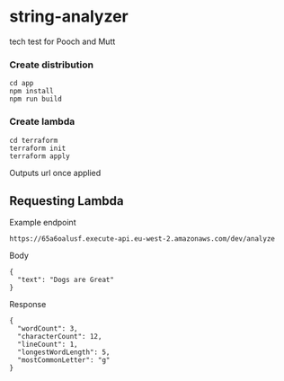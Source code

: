 # string-analyzer
tech test for Pooch and Mutt

### Create distribution

```
cd app
npm install
npm run build
```

### Create lambda

```
cd terraform
terraform init
terraform apply
```

Outputs url once applied

## Requesting Lambda

Example endpoint
```
https://65a6oalusf.execute-api.eu-west-2.amazonaws.com/dev/analyze
```

Body
```
{
  "text": "Dogs are Great"
}
```

Response
```
{
  "wordCount": 3,
  "characterCount": 12,
  "lineCount": 1,
  "longestWordLength": 5,
  "mostCommonLetter": "g"
}
```